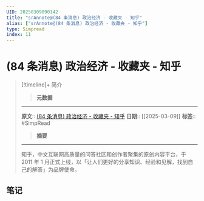 ```yaml
---
UID: 20250309090142
title: "srAnnote@(84 条消息) 政治经济 - 收藏夹 - 知乎"
alias: ["srAnnote@(84 条消息) 政治经济 - 收藏夹 - 知乎"]
type: Simpread
index: 11
---
```


# (84 条消息) 政治经济 - 收藏夹 - 知乎

> [!timeline]+ 简介
>> **元数据**
>---
> **原文**:: [(84 条消息) 政治经济 - 收藏夹 - 知乎](https://www.zhihu.com/collection/871827107)
> **日期**:: [[2025-03-09]]
> **标签**:: #SimpRead 
>> **摘要**
>---
> 知乎，中文互联网高质量的问答社区和创作者聚集的原创内容平台，于 2011 年 1 月正式上线，以「让人们更好的分享知识、经验和见解，找到自己的解答」为品牌使命。

## 笔记
